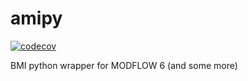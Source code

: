 # amipy


[![codecov](https://codecov.io/gh/Deltares/amipy/branch/develop/graph/badge.svg)](https://codecov.io/gh/Deltares/amipy)


BMI python wrapper for MODFLOW 6 (and some more)

